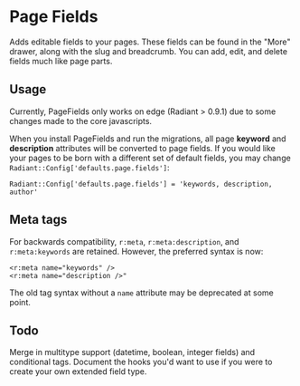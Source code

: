 # Page Fields

Adds editable fields to your pages. These fields can be found in the "More"
drawer, along with the slug and breadcrumb. You can add, edit, and delete fields much like page parts.

## Usage

Currently, PageFields only works on edge (Radiant > 0.9.1) due to some changes
made to the core javascripts.

When you install PageFields and run the migrations, all page __keyword__ and
__description__ attributes will be converted to page fields. If you would like
your pages to be born with a different set of default fields, you may
change `Radiant::Config['defaults.page.fields']`:

    Radiant::Config['defaults.page.fields'] = 'keywords, description, author'

## Meta tags

For backwards compatibility, `r:meta`, `r:meta:description`, and
`r:meta:keywords` are retained. However, the preferred syntax is now:

    <r:meta name="keywords" />
    <r:meta name="description />"

The old tag syntax without a `name` attribute may be deprecated at some point.

## Todo

Merge in multitype support (datetime, boolean, integer fields) and
conditional tags. Document the hooks you'd want to use if you were to create
your own extended field type.